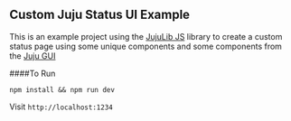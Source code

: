 ## Custom Juju Status UI Example

This is an example project using the [JujuLib JS](https://github.com/juju/js-libjuju) library to create a custom status page using some unique components and some components from the [Juju GUI](https://github.com/juju/juju-gui)

####To Run

`npm install && npm run dev`

Visit `http://localhost:1234`
